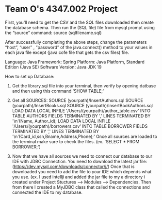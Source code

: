 # Team O's 4347.002 Project

First, you'll need to get the CSV and the SQL files downloaded then create the database schema. Then run the (SQL file) file from mysql prompt using the “source” command: source (sqlfilename.sql) 

After successfully completing the above steps, change the parameters “host”, “user” , “password” of the java.connect() method to your values in each java file except {java cofe file that gets the csv files) file.

Language: Java
Framework: Spring
Platform: Java Platform, Standard Edition (Java SE)
Software Version: Java JDK 19

How to set up Database: 
1. Get the library.sql file into your terminal, then verify by opening datbase and then using this command 'SHOW TABLE;'
2. Get all SOURCES:
    SOURCE (yourpath)/InsertAuthors.sql
    SOURCE (yourpath)/InsertBooks.sql
    SOURCE (yourpath)/InsertBookAuthors.sql
    LOAD DATA LOCAL INFILE '/Users/(yourpath)/author_table.csv' INTO TABLE AUTHORS FIELDS TERMINATED BY ',' LINES TERMINATED BY '\n'(Name, Author_id);
    LOAD DATA LOCAL INFILE '/Users/(yourpath)/borrowers.csv' INTO TABLE BORROWER FIELDS TERMINATED BY ',' LINES TERMINATED BY                 '\n'(Card_id,ssn,Bname,Address,Phone);'
Once all sources are loaded to the terminal make sure to check the files. (ex. 'SELECT * FROM BORROWER;')

4. Now that we have all sources we need to connect our database to our IDE with JDBC Connection. You need to download the latest jar file:(https://dev.mysql.com/downloads/connector/j/)
Once that is downloaded you need to add the file to your IDE which depends what you use. (ex. I used intellji and added the jar file to my a directory i created under Project Stuctures --> Modules --> Dependencies. Then from there I created a MyJDBC class that called the connections and connected the IDE to my database.




   



